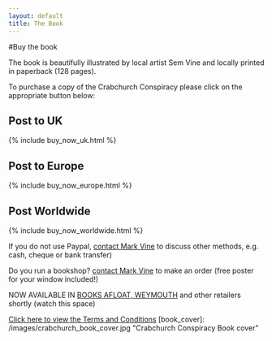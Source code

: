 ```yaml
---
layout: default
title: The Book
---
```


 #Buy the book

The book is beautifully illustrated by local artist Sem Vine and locally printed in paperback (128 pages). 

To purchase a copy of the Crabchurch Conspiracy please click on the appropriate button below:

 ## Post to UK
{% include buy_now_uk.html %}

 ## Post to Europe
{% include buy_now_europe.html %}

 ## Post Worldwide
{% include buy_now_worldwide.html %}

If you do not use Paypal, [contact Mark Vine](http://crabchurch.co.uk/contact.html) to discuss other methods, e.g. cash, cheque or bank transfer) 

Do you run a bookshop? [contact Mark Vine](http://crabchurch.co.uk/contact.html) to make an order (free poster for your window included!)

NOW AVAILABLE IN [BOOKS AFLOAT, WEYMOUTH](http://www.192.com/atoz/business/weymouth-dt4/books-secondhand/books-afloat/d17c879f6e6bc8b1f72f013b46a02a88d366877b/ml/) and other retailers shortly (watch this space)

[Click here to view the Terms and Conditions](http://crabchurch.co.uk/terms.html)
[book_cover]: /images/crabchurch_book_cover.jpg "Crabchurch Conspiracy Book cover"
